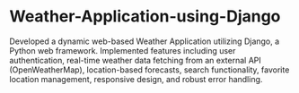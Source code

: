 # Weather-Application-using-Django
Developed a dynamic web-based Weather Application utilizing Django, a Python web framework. Implemented features including user authentication, real-time weather data fetching from an external API (OpenWeatherMap), location-based forecasts, search functionality, favorite location management, responsive design, and robust error handling.

